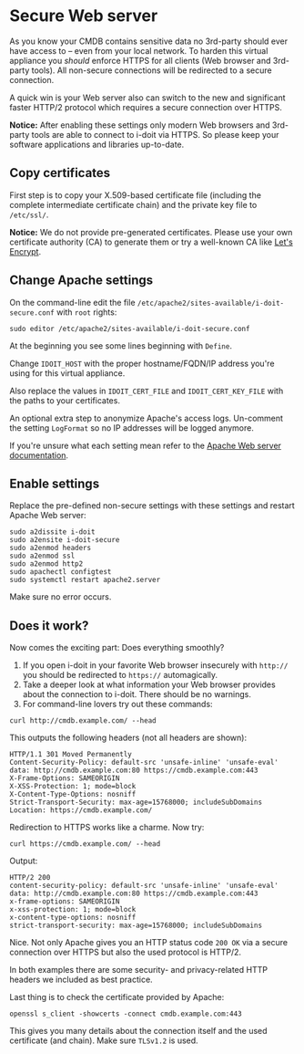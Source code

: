 #   Secure Web server

As you know your CMDB contains sensitive data no 3rd-party should ever have access to – even from your local network. To harden this virtual appliance you _should_ enforce HTTPS for all clients (Web browser and 3rd-party tools). All non-secure connections will be redirected to a secure connection.

A quick win is your Web server also can switch to the new and significant faster HTTP/2 protocol which requires a secure connection over HTTPS.

**Notice:** After enabling these settings only modern Web browsers and 3rd-party tools are able to connect to i-doit via HTTPS. So please keep your software applications and libraries up-to-date.


##  Copy certificates

First step is to copy your X.509-based certificate file (including the complete intermediate certificate chain) and the private key file to `/etc/ssl/`.

**Notice:** We do not provide pre-generated certificates. Please use your own certificate authority (CA) to generate them or try a well-known CA like [Let's Encrypt](https://letsencrypt.org/).


##  Change Apache settings

On the command-line edit the file `/etc/apache2/sites-available/i-doit-secure.conf` with `root` rights:

~~~ {.bash}
sudo editor /etc/apache2/sites-available/i-doit-secure.conf
~~~

At the beginning you see some lines beginning with `Define`.

Change `IDOIT_HOST` with the proper hostname/FQDN/IP address you're using for this virtual appliance.

Also replace the values in `IDOIT_CERT_FILE` and `IDOIT_CERT_KEY_FILE` with the paths to your certificates.

An optional extra step to anonymize Apache's access logs. Un-comment the setting `LogFormat` so no IP addresses will be logged anymore.

If you're unsure what each setting mean refer to the [Apache Web server documentation](https://httpd.apache.org/docs/2.4/en/).


##  Enable settings

Replace the pre-defined non-secure settings with these settings and restart Apache Web server:

~~~ {.bash}
sudo a2dissite i-doit
sudo a2ensite i-doit-secure
sudo a2enmod headers
sudo a2enmod ssl
sudo a2enmod http2
sudo apachectl configtest
sudo systemctl restart apache2.server
~~~

Make sure no error occurs.


##  Does it work?

Now comes the exciting part: Does everything smoothly?

1. If you open i-doit in your favorite Web browser insecurely with `http://` you should be redirected to `https://` automagically.
2. Take a deeper look at what information your Web browser provides about the connection to i-doit. There should be no warnings.
3. For command-line lovers try out these commands:

~~~ {.bash}
curl http://cmdb.example.com/ --head
~~~

This outputs the following headers (not all headers are shown):

~~~
HTTP/1.1 301 Moved Permanently
Content-Security-Policy: default-src 'unsafe-inline' 'unsafe-eval' data: http://cmdb.example.com:80 https://cmdb.example.com:443
X-Frame-Options: SAMEORIGIN
X-XSS-Protection: 1; mode=block
X-Content-Type-Options: nosniff
Strict-Transport-Security: max-age=15768000; includeSubDomains
Location: https://cmdb.example.com/
~~~

Redirection to HTTPS works like a charme. Now try:

~~~ {.bash}
curl https://cmdb.example.com/ --head
~~~

Output:

~~~
HTTP/2 200
content-security-policy: default-src 'unsafe-inline' 'unsafe-eval' data: http://cmdb.example.com:80 https://cmdb.example.com:443
x-frame-options: SAMEORIGIN
x-xss-protection: 1; mode=block
x-content-type-options: nosniff
strict-transport-security: max-age=15768000; includeSubDomains
~~~

Nice. Not only Apache gives you an HTTP status code `200 OK` via a secure connection over HTTPS but also the used protocol is HTTP/2.

In both examples there are some security- and privacy-related HTTP headers we included as best practice.

Last thing is to check the certificate provided by Apache:

~~~ {.bash}
openssl s_client -showcerts -connect cmdb.example.com:443
~~~

This gives you many details about the connection itself and the used certificate (and chain). Make sure `TLSv1.2` is used.
